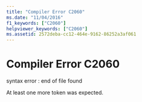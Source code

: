 ```yaml
---
title: "Compiler Error C2060"
ms.date: "11/04/2016"
f1_keywords: ["C2060"]
helpviewer_keywords: ["C2060"]
ms.assetid: 2572deba-cc12-464e-9162-86252a3af061
---
```

# Compiler Error C2060

syntax error : end of file found

At least one more token was expected.